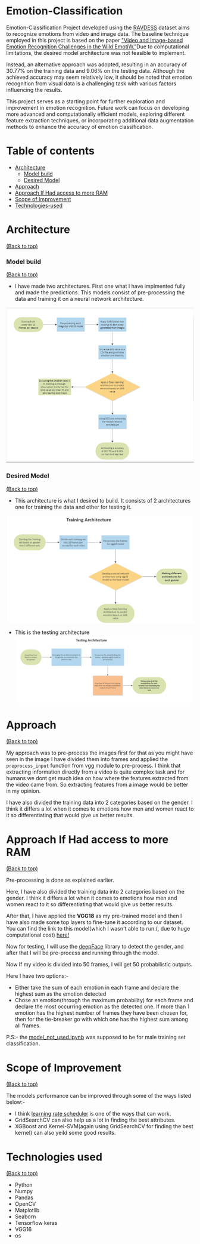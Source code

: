 # Emotion-Classification

Emotion-Classification Project developed using the [RAVDESS](https://zenodo.org/record/1188976) dataset aims to recognize emotions from video and image data. The baseline technique employed in this project is based on the paper ["Video and Image-based Emotion Recognition Challenges in the Wild EmotiW."](https://dl.acm.org/doi/10.1145/2818346.2829994)Due to computational limitations, the desired model architecture was not feasible to implement.

Instead, an alternative approach was adopted, resulting in an accuracy of 30.77% on the training data and 9.06% on the testing data. Although the achieved accuracy may seem relatively low, it should be noted that emotion recognition from visual data is a challenging task with various factors influencing the results.

This project serves as a starting point for further exploration and improvement in emotion recognition. Future work can focus on developing more advanced and computationally efficient models, exploring different feature extraction techniques, or incorporating additional data augmentation methods to enhance the accuracy of emotion classification.





# Table of contents
- [Architecture](#architecture)
   - [Model build](#model-build)
   - [Desired Model](#desired-model)
- [Approach](#approach)
- [Approach If Had access to more RAM](#approach)
- [Scope of Improvement](#scope-of-improvement)
- [Technologies-used](#technologies-used)


# Architecture

[(Back to top)](#table-of-contents)

### Model build
[(Back to top)](#table-of-contents)

 - I have made two architectures. First one  what I have implmented fully and made the predictions. This models consist of pre-processing the data and training it on a neural network architecture. 

![Whole architecture](Architecture/Applied_architecture.png)

### Desired Model
[(Back to top)](#table-of-contents)

 - This architecture is what I desired to build. It consists of 2 architectures one for training the data and other for testing it.

![Training architecture](Architecture/training_architecture_not_applied.png)

 - This is the testing architecture
![Testing_Architecture](Architecture/testing_architecture_not_applied.png)



# Approach

[(Back to top)](#table-of-contents)

My approach was to pre-process the images first for that as you might have seen in the image I have divided them into frames and applied the `preprocess_input` function from vgg module to pre-process. I think that extracting information directly from a video is quite complex task and for humans we dont get much idea on how where the features extracted from the video came from. So extracting features from a image would be better in my opinion.

I have also divided the training data into 2 categories based on the gender. I think it differs a lot when it comes to emotions how men and women react to it so differentiating that would give us better results.


# Approach If Had access to more RAM

[(Back to top)](#table-of-contents)

Pre-processing is done as explained earlier.

Here, I have also divided the training data into 2 categories based on the gender. I think it differs a lot when it comes to emotions how men and women react to it so differentiating that would give us better results.

After that, I have applied the **VGG18** as my pre-trained model and then I have also made some top layers to fine-tune it according to our dataset. You can find the link to this model(which I wasn't able to run:(, due to huge computational cost) [here!](model_not_used.ipynb)

Now for testing, I will use the [deepFace](https://en.wikipedia.org/wiki/DeepFace) library to detect the gender, and after that I will be pre-process and running through the model.

Now If my video is divided into 50 frames, I will get 50 probabilistic outputs.

Here I have two options:-
  - Either take the sum of each emotion in each frame and declare the highest sum as the emotion detected
  - Chose an emotion(through the maximum probability) for each frame and declare the most occurring emotion as the detected one. If more than 1 emotion has the highest number of frames they have been chosen for, then for the tie-breaker go with which one has the highest sum among all frames.
  
P.S:- the [model_not_used.ipynb](model_not_used.ipynb) was supposed to be for male training set classification.


# Scope of Improvement

[(Back to top)](#table-of-contents)

The models performance can be improved through some of the ways listed below:-
 - I think [learning rate scheduler](https://towardsdatascience.com/learning-rate-schedules-and-adaptive-learning-rate-methods-for-deep-learning-2c8f433990d1#:~:text=Learning%20rate%20schedules%20seek%20to,step%20decay%20and%20exponential%20decay.) is one of the ways that can work. 
 - GridSearchCV can also help us a lot in finding the best attributes.
 - XGBoost and Kernel-SVM(again using GridSearchCV for finding the best kernel) can also yeild some good results.


# Technologies used

[(Back to top)](#table-of-contents)
 - Python
 - Numpy
 - Pandas
 - OpenCV
 - Matplotlib
 - Seaborn
 - Tensorflow keras
 - VGG16
 - os








 

